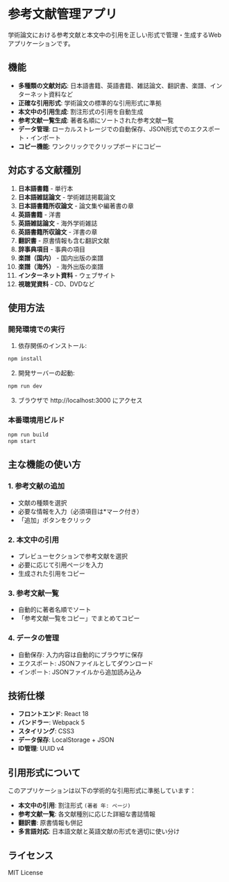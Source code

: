 # 参考文献管理アプリ

学術論文における参考文献と本文中の引用を正しい形式で管理・生成するWebアプリケーションです。

## 機能

- **多種類の文献対応**: 日本語書籍、英語書籍、雑誌論文、翻訳書、楽譜、インターネット資料など
- **正確な引用形式**: 学術論文の標準的な引用形式に準拠
- **本文中の引用生成**: 割注形式の引用を自動生成
- **参考文献一覧生成**: 著者名順にソートされた参考文献一覧
- **データ管理**: ローカルストレージでの自動保存、JSON形式でのエクスポート・インポート
- **コピー機能**: ワンクリックでクリップボードにコピー

## 対応する文献種別

1. **日本語書籍** - 単行本
2. **日本語雑誌論文** - 学術雑誌掲載論文
3. **日本語書籍所収論文** - 論文集や編著書の章
4. **英語書籍** - 洋書
5. **英語雑誌論文** - 海外学術雑誌
6. **英語書籍所収論文** - 洋書の章
7. **翻訳書** - 原書情報も含む翻訳文献
8. **辞事典項目** - 事典の項目
9. **楽譜（国内）** - 国内出版の楽譜
10. **楽譜（海外）** - 海外出版の楽譜
11. **インターネット資料** - ウェブサイト
12. **視聴覚資料** - CD、DVDなど

## 使用方法

### 開発環境での実行

1. 依存関係のインストール:
```bash
npm install
```

2. 開発サーバーの起動:
```bash
npm run dev
```

3. ブラウザで http://localhost:3000 にアクセス

### 本番環境用ビルド

```bash
npm run build
npm start
```

## 主な機能の使い方

### 1. 参考文献の追加
- 文献の種類を選択
- 必要な情報を入力（必須項目は*マーク付き）
- 「追加」ボタンをクリック

### 2. 本文中の引用
- プレビューセクションで参考文献を選択
- 必要に応じて引用ページを入力
- 生成された引用をコピー

### 3. 参考文献一覧
- 自動的に著者名順でソート
- 「参考文献一覧をコピー」でまとめてコピー

### 4. データの管理
- 自動保存: 入力内容は自動的にブラウザに保存
- エクスポート: JSONファイルとしてダウンロード
- インポート: JSONファイルから追加読み込み

## 技術仕様

- **フロントエンド**: React 18
- **バンドラー**: Webpack 5
- **スタイリング**: CSS3
- **データ保存**: LocalStorage + JSON
- **ID管理**: UUID v4

## 引用形式について

このアプリケーションは以下の学術的な引用形式に準拠しています：

- **本文中の引用**: 割注形式 `(著者 年: ページ)`
- **参考文献一覧**: 各文献種別に応じた詳細な書誌情報
- **翻訳書**: 原書情報も併記
- **多言語対応**: 日本語文献と英語文献の形式を適切に使い分け

## ライセンス

MIT License
